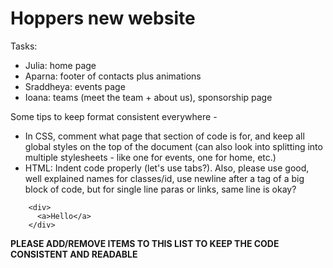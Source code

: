 # Hoppers new website 

Tasks: 
- Julia: home page
- Aparna: footer of contacts plus animations
- Sraddheya: events page
- Ioana: teams (meet the team + about us), sponsorship page

Some tips to keep format consistent everywhere - 
- In CSS, comment what page that section of code is for, and keep all global styles on the top of the document (can also look into splitting into multiple stylesheets - like one for events, one for home, etc.) 
- HTML: Indent code properly (let's use tabs?). Also, please use good, well explained names for classes/id, use newline after a tag of a big block of code, but for single line paras or links, same line is okay?
```
    <div>
      <a>Hello</a>
    </div>
 ```
**PLEASE ADD/REMOVE ITEMS TO THIS LIST TO KEEP THE CODE CONSISTENT AND READABLE**
